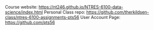 Course website: https://nt246.github.io/NTRES-6100-data-science/index.html
Personal Class repo: https://github.com/therkildsen-class/ntres-6100-assignments-pts56
User Account Page: https://github.com/pts56
